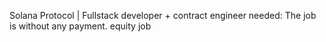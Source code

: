 Solana Protocol | Fullstack developer + contract engineer needed: The job is without any payment. equity job
